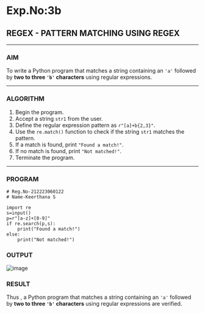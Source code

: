 # Exp.No:3b  
## REGEX - PATTERN MATCHING USING REGEX

---

### AIM  
To write a Python program that matches a string containing an `'a'` followed by **two to three `'b'` characters** using regular expressions.

---

### ALGORITHM

1. Begin the program.  
2. Accept a string `str1` from the user.  
3. Define the regular expression pattern as `r"[a]+b{2,3}"`.  
4. Use the `re.match()` function to check if the string `str1` matches the pattern.  
5. If a match is found, print `"Found a match!"`.  
6. If no match is found, print `"Not matched!"`.  
7. Terminate the program.

---

### PROGRAM

```
# Reg.No-212223060122
# Name-Keerthana S

import re
s=input()
p=r"[a-z]+[0-9]"
if re.search(p,s):
    print("Found a match!")
else:
    print("Not matched!")
```
### OUTPUT
![image](https://github.com/user-attachments/assets/4ff0352d-6143-4b2c-b479-8c74f13b5613)

### RESULT
Thus ,  a Python program that matches a string containing an `'a'` followed by **two to three `'b'` characters** using regular expressions are verified.
